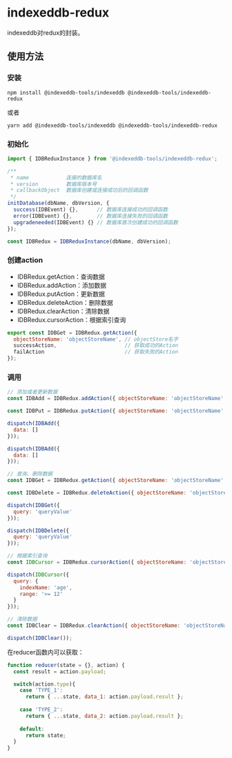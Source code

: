 # indexeddb-redux

indexeddb对redux的封装。

## 使用方法

### 安装

```shell
npm install @indexeddb-tools/indexeddb @indexeddb-tools/indexeddb-redux
```

或者

```shell
yarn add @indexeddb-tools/indexeddb @indexeddb-tools/indexeddb-redux
```

### 初始化

```javascript
import { IDBReduxInstance } from '@indexeddb-tools/indexeddb-redux';

/**
 * name            连接的数据库名
 * version         数据库版本号
 * callbackObject  数据库创建或连接成功后的回调函数
 */
initDatabase(dbName, dbVersion, {
  success(IDBEvent) {},      // 数据库连接成功的回调函数
  error(IDBEvent) {},        // 数据库连接失败的回调函数
  upgradeneeded(IDBEvent) {} // 数据库首次创建成功的回调函数
});

const IDBRedux = IDBReduxInstance(dbName, dbVersion);
```

### 创建action

* IDBRedux.getAction：查询数据
* IDBRedux.addAction：添加数据
* IDBRedux.putAction：更新数据
* IDBRedux.deleteAction：删除数据
* IDBRedux.clearAction：清除数据
* IDBRedux.cursorAction：根据索引查询

```javascript
export const IDBGet = IDBRedux.getAction({
  objectStoreName: 'objectStoreName', // objectStore名字
  successAction,                      // 获取成功的Action
  failAction                          // 获取失败的Action
});
```

### 调用

```javascript
// 添加或者更新数据
const IDBAdd = IDBRedux.addAction({ objectStoreName: 'objectStoreName' });

const IDBPut = IDBRedux.putAction({ objectStoreName: 'objectStoreName' });

dispatch(IDBAdd({
  data: []
}));

dispatch(IDBAdd({
  data: []
}));

// 查询、删除数据
const IDBGet = IDBRedux.getAction({ objectStoreName: 'objectStoreName' });

const IDBDelete = IDBRedux.deleteAction({ objectStoreName: 'objectStoreName' });

dispatch(IDBGet({
  query: 'queryValue'
}));

dispatch(IDBDelete({
  query: 'queryValue'
}));

// 根据索引查询
const IDBCursor = IDBRedux.cursorAction({ objectStoreName: 'objectStoreName' });

dispatch(IDBCursor({
  query: {
    indexName: 'age',
    range: '>= 12'
  }
}));

// 清除数据
const IDBClear = IDBRedux.clearAction({ objectStoreName: 'objectStoreName' });

dispatch(IDBClear());
```

在reducer函数内可以获取：

```javascript
function reducer(state = {}, action) {
  const result = action.payload;

  switch(action.type){
    case 'TYPE_1':
      return { ...state, data_1: action.payload.result };
      
    case 'TYPE_2':
      return { ...state, data_2: action.payload.result };
      
    default:
      return state;
  }
}

```